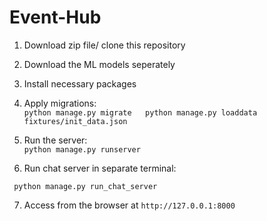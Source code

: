 # Event-Hub
1. Download zip file/ clone this repository  

2. Download the ML models seperately  

3. Install necessary packages  

4. Apply migrations:  
		```
		python manage.py migrate  
		python manage.py loaddata fixtures/init_data.json  
		```
		
5. Run the server:  
		```
		python manage.py runserver  
		```
		
6. Run chat server in separate terminal:  
```
 python manage.py run_chat_server
 ```  

	
7. Access from the browser at `http://127.0.0.1:8000`
